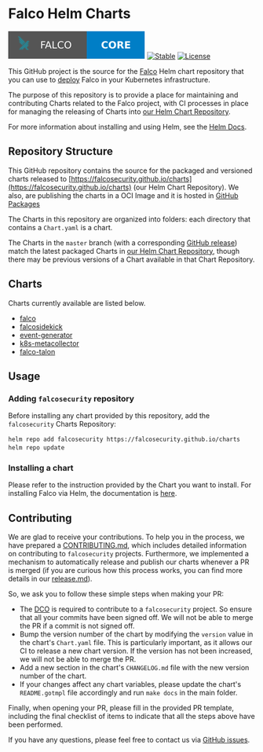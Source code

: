 # Falco Helm Charts

[![Falco Core Repository](https://github.com/falcosecurity/evolution/blob/main/repos/badges/falco-core-blue.svg)](https://github.com/falcosecurity/evolution/blob/main/REPOSITORIES.md#core-scope) [![Stable](https://img.shields.io/badge/status-stable-brightgreen?style=for-the-badge)](https://github.com/falcosecurity/evolution/blob/main/REPOSITORIES.md#stable) [![License](https://img.shields.io/github/license/falcosecurity/charts?style=for-the-badge)](./LICENSE)

This GitHub project is the source for the [Falco](https://github.com/falcosecurity/falco) Helm chart repository that you can use to [deploy](https://falco.org/docs/getting-started/deployment/) Falco in your Kubernetes infrastructure.

The purpose of this repository is to provide a place for maintaining and contributing Charts related to the Falco project, with CI processes in place for managing the releasing of Charts into [our Helm Chart Repository](https://falcosecurity.github.io/charts).

For more information about installing and using Helm, see the
[Helm Docs](https://helm.sh/docs/).

## Repository Structure

This GitHub repository contains the source for the packaged and versioned charts released to [https://falcosecurity.github.io/charts](https://falcosecurity.github.io/charts) (our Helm Chart Repository).
We also, are publishing the charts in a OCI Image and it is hosted in [GitHub Packages](https://github.com/orgs/falcosecurity/packages?repo_name=charts)

The Charts in this repository are organized into folders: each directory that contains a `Chart.yaml` is a chart.

The Charts in the `master` branch (with a corresponding [GitHub release](https://github.com/falcosecurity/charts/releases)) match the latest packaged Charts in [our Helm Chart Repository](https://falcosecurity.github.io/charts), though there may be previous versions of a Chart available in that Chart Repository.

## Charts

Charts currently available are listed below.

- [falco](./charts/falco)
- [falcosidekick](./charts/falcosidekick)
- [event-generator](./charts/event-generator)
- [k8s-metacollector](./charts/k8s-metacollector)
- [falco-talon](./charts/falco-talon)

## Usage

### Adding `falcosecurity` repository

Before installing any chart provided by this repository, add the `falcosecurity` Charts Repository:

```bash
helm repo add falcosecurity https://falcosecurity.github.io/charts
helm repo update
```

### Installing a chart

Please refer to the instruction provided by the Chart you want to install. For installing Falco via Helm, the documentation is [here](https://github.com/falcosecurity/charts/tree/master/charts/falco#adding-falcosecurity-repository).

## Contributing

We are glad to receive your contributions. To help you in the process, we have prepared a [CONTRIBUTING.md](https://github.com/falcosecurity/.github/blob/master/CONTRIBUTING.md), which includes detailed information on contributing to `falcosecurity` projects. Furthermore, we implemented a mechanism to automatically release and publish our charts whenever a PR is merged (if you are curious how this process works, you can find more details in our [release.md](release.md)).

So, we ask you to follow these simple steps when making your PR:

- The [DCO](https://github.com/falcosecurity/.github/blob/master/CONTRIBUTING.md#developer-certificate-of-origin) is required to contribute to a `falcosecurity` project. So ensure that all your commits have been signed off. We will not be able to merge the PR if a commit is not signed off.
- Bump the version number of the chart by modifying the `version` value in the chart's `Chart.yaml` file. This is particularly important, as it allows our CI to release a new chart version. If the version has not been increased, we will not be able to merge the PR.
- Add a new section in the chart's `CHANGELOG.md` file with the new version number of the chart.
- If your changes affect any chart variables, please update the chart's `README.gotmpl` file accordingly and run `make docs` in the main folder.

Finally, when opening your PR, please fill in the provided PR template, including the final checklist of items to indicate that all the steps above have been performed.

If you have any questions, please feel free to contact us via [GitHub issues](https://github.com/falcosecurity/charts/issues).

